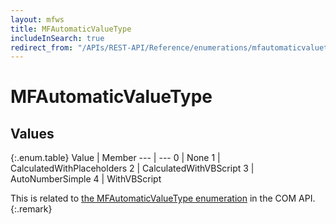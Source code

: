 ```yaml
---
layout: mfws
title: MFAutomaticValueType
includeInSearch: true
redirect_from: "/APIs/REST-API/Reference/enumerations/mfautomaticvaluetype.html"
---
```


# MFAutomaticValueType

## Values

{:.enum.table}
Value | Member
--- | ---
0 | None 
1 | CalculatedWithPlaceholders 
2 | CalculatedWithVBScript 
3 | AutoNumberSimple 
4 | WithVBScript 

This is related to [the MFAutomaticValueType enumeration](https://www.m-files.com/api/documentation/index.html#MFilesAPI~MFAutomaticValueType.html) in the COM API.
{:.remark}